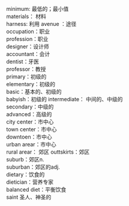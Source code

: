 minimum: 最低的；最小值  
materials： 材料  
harness: 利用
avenue ：途径  
occupation：职业  
profession：职业  
designer：设计师  
accountant：会计  
dentist：牙医  
professor：教授  
primary：初级的  
elementary：初级的  
basic：基本的、初级的  
babyish：初级的
intermediate： 中间的、中级的  
secondary：中级的  
advanced：高级的  
city center：市中心  
town center：市中心  
downtoen：市中心  
urban arear：市中心  
rural arear： 郊区
outtskirts：郊区  
suburb：郊区n.  
suburban：郊区的adj.  
dietary：饮食的  
dietician：营养专家  
balanced diet：平衡饮食  
saint 圣人、神圣的

